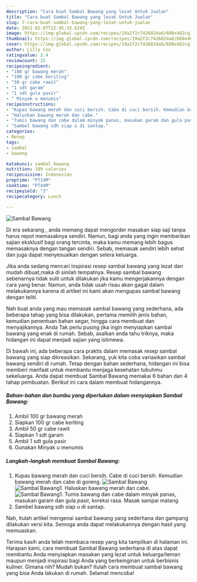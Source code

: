 ```yaml
---
description: "Cara buat Sambal Bawang yang lezat Untuk Jualan"
title: "Cara buat Sambal Bawang yang lezat Untuk Jualan"
slug: 7-cara-buat-sambal-bawang-yang-lezat-untuk-jualan
date: 2021-02-07T22:45:33.624Z
image: https://img-global.cpcdn.com/recipes/19a2f2c7426024a6/680x482cq70/sambal-bawang-foto-resep-utama.jpg
thumbnail: https://img-global.cpcdn.com/recipes/19a2f2c7426024a6/680x482cq70/sambal-bawang-foto-resep-utama.jpg
cover: https://img-global.cpcdn.com/recipes/19a2f2c7426024a6/680x482cq70/sambal-bawang-foto-resep-utama.jpg
author: Lilly Cox
ratingvalue: 3.4
reviewcount: 15
recipeingredient:
- "100 gr bawang merah"
- "100 gr cabe keriting"
- "50 gr cabe rawit"
- "1 sdt garam"
- "1 sdt gula pasir"
- " Minyak u menumis"
recipeinstructions:
- "Kupas bawang merah dan cuci bersih. Cabe di cuci bersih. Kemudian bawang merah dan cabe di goreng."
- "Haluskan bawang merah dan cabe."
- "Tumis bawang dan cabe dalam minyak panas, masukan garam dan gula pasir, koreksi rasa. Masak sampai matang"
- "Sambel bawang sdh siap u di santap."
categories:
- Resep
tags:
- sambal
- bawang

katakunci: sambal bawang 
nutrition: 189 calories
recipecuisine: Indonesian
preptime: "PT14M"
cooktime: "PT44M"
recipeyield: "3"
recipecategory: Lunch

---
```



![Sambal Bawang](https://img-global.cpcdn.com/recipes/19a2f2c7426024a6/680x482cq70/sambal-bawang-foto-resep-utama.jpg)

Di era  sekarang , anda memang dapat mengorder masakan siap saji tanpa harus repot memasaknya sendiri. Namun, bagi anda yang ingin memberikan sajian eksklusif bagi orang tercinta, maka kamu memang lebih bagus memasaknya dengan tangan sendiri. Sebab, memasak sendiri lebih sehat dan juga dapat menyesuaikan dengan selera keluarga.

Jika anda sedang mencari inspirasi resep sambal bawang yang lezat dan mudah dibuat,maka di sinilah tempatnya. Resep sambal bawang  sebenarnya tidak sulit untuk dilakukan jika kamu mengerjakannya dengan cara yang benar. Namun, anda tidak usah risau akan gagal dalam melakukannya 
karena di artikel ini kami akan mengupas sambal bawang dengan teliti.  



Nah buat anda yang mau memasak sambal bawang yang sederhana, ada beberapa tahap yang bisa dilakukan, pertama memilih jenis bahan, kemudian penentuan bahan segar, hingga cara membuat dan menyajikannya. Anda Tak perlu pusing jika ingin menyiapkan sambal bawang yang enak di rumah. Sebab, asalkan anda  tahu triknya, maka hidangan ini dapat menjadi sajian yang istimewa.

Di bawah ini, ada beberapa cara praktis  dalam memasak resep sambal bawang yang siap dikreasikan. Sekarang, yuk kita coba variasikan sambal bawang sendiri di rumah. Tetap dengan bahan sederhana, hidangan ini bisa memberi manfaat untuk membantu menjaga kesehatan tubuhmu sekeluarga. Anda dapat membuat Sambal Bawang memakai 6 bahan dan 4 tahap pembuatan. Berikut ini cara dalam membuat hidangannya.

<!--inarticleads1-->

##### Bahan-bahan dan bumbu yang diperlukan dalam menyiapkan Sambal Bawang:

1. Ambil 100 gr bawang merah
1. Siapkan 100 gr cabe keriting
1. Ambil 50 gr cabe rawit
1. Siapkan 1 sdt garam
1. Ambil 1 sdt gula pasir
1. Gunakan  Minyak u menumis




<!--inarticleads2-->

##### Langkah-langkah membuat Sambal Bawang:

1. Kupas bawang merah dan cuci bersih. Cabe di cuci bersih. Kemudian bawang merah dan cabe di goreng.
<img src="https://img-global.cpcdn.com/steps/a2893a455a474b6d/160x128cq70/sambal-bawang-langkah-memasak-1-foto.jpg" alt="Sambal Bawang"><img src="https://img-global.cpcdn.com/steps/a15841e680b8a42d/160x128cq70/sambal-bawang-langkah-memasak-1-foto.jpg" alt="Sambal Bawang">1. Haluskan bawang merah dan cabe.
<img src="https://img-global.cpcdn.com/steps/c216b362353b212b/160x128cq70/sambal-bawang-langkah-memasak-2-foto.jpg" alt="Sambal Bawang">1. Tumis bawang dan cabe dalam minyak panas, masukan garam dan gula pasir, koreksi rasa. Masak sampai matang
1. Sambel bawang sdh siap u di santap.




Nah, itulah artikel mengenai  sambal bawang  yang sederhana dan gampang dilakukan versi kita. Semoga anda dapat melakukannya dengan hasil yang memuaskan. 

Terima kasih anda telah membaca resep yang kita tampilkan di halaman ini. Harapan kami, cara membuat  Sambal Bawang sederhana di atas dapat membantu Anda menyiapkan masakan yang lezat untuk keluarga/teman maupun menjadi inspirasi bagi Anda yang berkeinginan untuk berbisnis kuliner. Gimana nih? Mudah bukan? Itulah cara membuat sambal bawang yang bisa Anda lakukan di rumah. Selamat mencoba!

